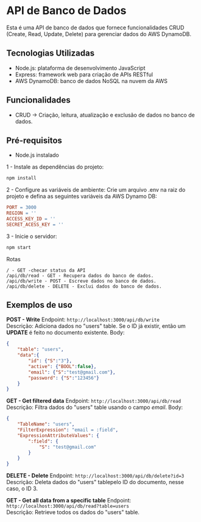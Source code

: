 # API de Banco de Dados

Esta é uma API de banco de dados que fornece funcionalidades CRUD (Create, Read, Update, Delete) para gerenciar dados do AWS DynamoDB. 

## Tecnologias Utilizadas

- Node.js: plataforma de desenvolvimento JavaScript
- Express: framework web para criação de APIs RESTful
- AWS DynamoDB: banco de dados NoSQL na nuvem da AWS

## Funcionalidades

- CRUD -> Criação, leitura, atualização e exclusão de dados no banco de dados.

## Pré-requisitos

- Node.js instalado

1 - Instale as dependências do projeto:
```bash
npm install
```

2 - Configure as variáveis de ambiente:
Crie um arquivo .env na raiz do projeto e defina as seguintes variáveis da AWS Dynamo DB:

```makefile
PORT = 3000
REGION = ''
ACCESS_KEY_ID = ''
SECRET_ACESS_KEY = ''
```
3 - Inicie o servidor:
```bash
npm start
```
Rotas
```
/ - GET -checar status da API
/api/db/read - GET - Recupera dados do banco de dados.
/api/db/write - POST - Escreve dados no banco de dados.
/api/db/delete - DELETE - Exclui dados do banco de dados.
```


## Exemplos de uso
**POST - Write**
Endpoint: `http://localhost:3000/api/db/write`  
Descrição: Adiciona dados no "users" table. Se o ID já existir, então um **UPDATE** é feito no documento existente.
Body:
```json
{
    "table": "users",
    "data":{
        "id": {"S":"3"},
        "active": {"BOOL":false},
        "email": {"S":"test@gmail.com"},
        "password": {"S":"123456"}
    }
}
```

**GET - Get filtered data**
Endpoint: `http://localhost:3000/api/db/read`  
Descrição: Filtra dados do "users" table usando o campo *email*.
Body:
```json
{
    "TableName": "users",
    "FilterExpression": "email = :field",
    "ExpressionAttributeValues": {
        ":field": {
            "S": "test@gmail.com"
        }
    }
}
```

**DELETE - Delete**
Endpoint: `http://localhost:3000/api/db/delete?id=3`  
Descrição: Deleta dados do "users" tablepelo ID do documento, nesse caso, o ID 3.

**GET - Get all data from a specific table**
Endpoint: `http://localhost:3000/api/db/read?table=users`  
Descrição: Retrieve todos os dados do "users" table.
